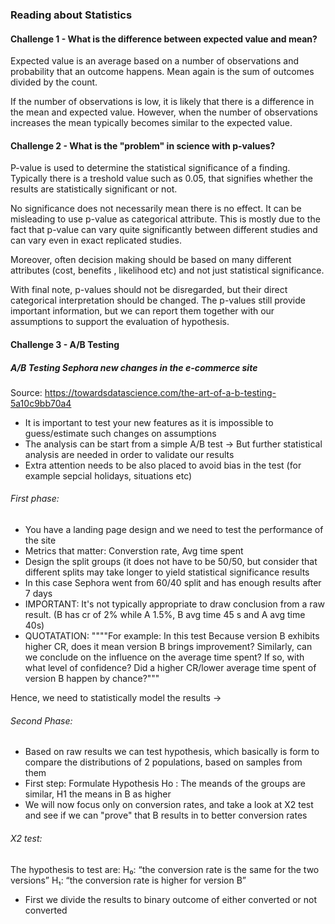 ### Reading about Statistics 

#### Challenge 1 - What is the difference between expected value and mean? 

Expected value is an average based on a number of observations and probability that an outcome happens. 
Mean again is the sum of outcomes divided by the count. 

If the number of observations is low, it is likely that there is a difference in the mean and expected value.
However, when the number of observations increases the mean typically becomes similar to the expected value. 

#### Challenge 2 - What is the "problem" in science with p-values? 

P-value is used to determine the statistical significance of a finding. Typically there is a treshold value such as 0.05, that signifies
whether the results are statistically significant or not.

No significance does not necessarily mean there is no effect. It can be misleading to use p-value as categorical attribute. This is mostly
due to the fact that p-value can vary quite significantly between different studies and can vary even in exact replicated studies.

Moreover, often decision making should be based on many different attributes (cost, benefits , likelihood etc) and not just statistical significance. 

With final note, p-values should not be disregarded, but their direct categorical interpretation should be changed.
The p-values still provide important information, but we can report them together with our assumptions to support
the evaluation of hypothesis. 

#### Challenge 3 - A/B Testing 

##### A/B Testing Sephora new changes in the e-commerce site 

Source: https://towardsdatascience.com/the-art-of-a-b-testing-5a10c9bb70a4

- It is important to test your new features as it is impossible to guess/estimate such changes on assumptions
- The analysis can be start from a simple A/B test -> But further statistical analysis are needed in order to validate our results
- Extra attention needs to be also placed to avoid bias in the test (for example sepcial holidays, situations etc) 

###### First phase: 
- You have a landing page design and we need to test the performance of the site
- Metrics that matter: Converstion rate, Avg time spent
- Design the split groups (it does not have to be 50/50, but consider that different splits may take longer to yield statistical significance results 
- In this case Sephora went from 60/40 split and has enough results after 7 days 
- IMPORTANT: It's not typically appropriate to draw conclusion from a raw result. (B has cr of 2% while A 1.5%, B avg time 45 s and A avg time 40s)
- QUOTATATION: """"For example: In this test Because version B exhibits higher CR, does it mean version B brings improvement? Similarly, can we conclude on the influence on the average time spent?
If so, with what level of confidence?
Did a higher CR/lower average time spent of version B happen by chance?""" 

Hence, we need to statistically model the results -> 

###### Second Phase: 
- Based on raw results we can test hypothesis, which basically is form to compare the distributions of 2 populations, based on samples from them 
- First step: Formulate Hypothesis  Ho : The meands of the groups are similar, H1 the means in B as higher
- We will now focus only on conversion rates, and take a look at X2 test and see if we can "prove" that B results in to better conversion rates 

###### X2 test:  

The hypothesis to test are:
H₀: “the conversion rate is the same for the two versions”
H₁: “the conversion rate is higher for version B” 

- First we divide the results to binary outcome of either converted or not converted 





